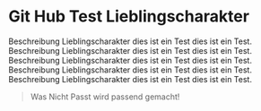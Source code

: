
# Git Hub Test Lieblingscharakter

Beschreibung Lieblingscharakter dies ist ein Test dies ist ein Test.
Beschreibung Lieblingscharakter dies ist ein Test dies ist ein Test.
Beschreibung Lieblingscharakter dies ist ein Test dies ist ein Test.
Beschreibung Lieblingscharakter dies ist ein Test dies ist ein Test.
Beschreibung Lieblingscharakter dies ist ein Test dies ist ein Test.


> Was Nicht Passt wird passend gemacht!